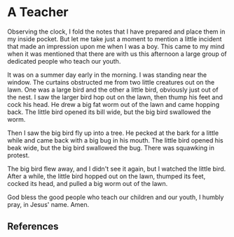 # A Teacher

Observing the clock, I fold the notes that I have prepared and place them in
my inside pocket. But let me take just a moment to mention a little incident
that made an impression upon me when I was a boy. This came to my mind when it
was mentioned that there are with us this afternoon a large group of dedicated
people who teach our youth.

It was on a summer day early in the morning. I was standing near the window.
The curtains obstructed me from two little creatures out on the lawn. One was
a large bird and the other a little bird, obviously just out of the nest. I
saw the larger bird hop out on the lawn, then thump his feet and cock his
head. He drew a big fat worm out of the lawn and came hopping back. The little
bird opened its bill wide, but the big bird swallowed the worm.

Then I saw the big bird fly up into a tree. He pecked at the bark for a little
while and came back with a big bug in his mouth. The little bird opened his
beak wide, but the big bird swallowed the bug. There was squawking in protest.

The big bird flew away, and I didn't see it again, but I watched the little
bird. After a while, the little bird hopped out on the lawn, thumped its feet,
cocked its head, and pulled a big worm out of the lawn.

God bless the good people who teach our children and our youth, I humbly pray,
in Jesus' name. Amen.

## References

